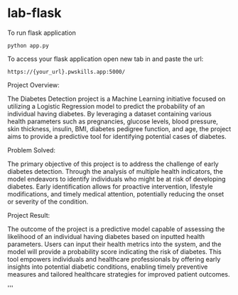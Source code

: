 # lab-flask

<!-- ![image](https://user-images.githubusercontent.com/115451707/196919992-edcfea8b-e3f6-4f35-9398-43be66b5622d.png) -->


To run flask application 

```
python app.py
```


To access your flask application open new tab in and paste the url:
```
https://{your_url}.pwskills.app:5000/

```
Project Overview:

  The Diabetes Detection project is a Machine Learning initiative focused on utilizing a Logistic Regression model to predict the probability of an individual having diabetes. By leveraging a dataset containing various health parameters such as pregnancies, glucose levels, blood pressure, skin thickness, insulin, BMI, diabetes pedigree function, and age, the project aims to provide a predictive tool for identifying potential cases of diabetes.

Problem Solved:

  The primary objective of this project is to address the challenge of early diabetes detection. Through the analysis of multiple health indicators, the model endeavors to identify individuals who might be at risk of developing diabetes. Early identification allows for proactive intervention, lifestyle modifications, and timely medical attention, potentially reducing the onset or severity of the condition.

Project Result:

  The outcome of the project is a predictive model capable of assessing the likelihood of an individual having diabetes based on inputted health parameters. Users can input their health metrics into the system, and the model will provide a probability score indicating the risk of diabetes. This tool empowers individuals and healthcare professionals by offering early insights into potential diabetic conditions, enabling timely preventive measures and tailored healthcare strategies for improved patient outcomes.

'''







